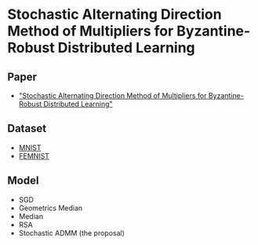 # Stochastic Alternating Direction Method of Multipliers for Byzantine-Robust Distributed Learning

## Paper

* ["Stochastic Alternating Direction Method of Multipliers for Byzantine-Robust Distributed Learning"](https://arxiv.org/pdf/2106.06891.pdf#)

## Dataset 
* [MNIST](http://yann.lecun.com/exdb/mnist/)
* [FEMNIST](https://leaf.cmu.edu/)

## Model
* SGD
* Geometrics Median
* Median 
* RSA
* Stochastic ADMM (the proposal)
